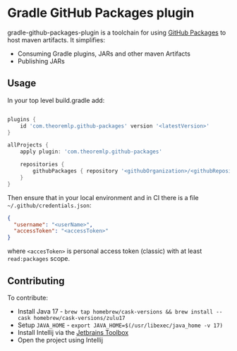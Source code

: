 # Gradle GitHub Packages plugin

gradle-github-packages-plugin is a toolchain for using 
[GitHub Packages](https://github.com/features/packages) to host maven artifacts. It simplifies:

- Consuming Gradle plugins, JARs and other maven Artifacts
- Publishing JARs


## Usage

In your top level build.gradle add:

```gradle

plugins {
    id 'com.theoremlp.github-packages' version '<latestVersion>'
}

allProjects {
    apply plugin: 'com.theoremlp.github-packages'

    repositories {
        githubPackages { repository '<githubOrganization>/<githubRepository>' }
    }
}
```

Then ensure that in your local environment and in CI there is a file `~/.github/credentials.json`:
```json
{
  "username": "<userName>",
  "accessToken": "<accessToken>"
}
```

where `<accesToken>` is personal access token (classic) with at least `read:packages` scope.

## Contributing

To contribute:

- Install Java 17 - `brew tap homebrew/cask-versions && brew install --cask homebrew/cask-versions/zulu17`
- Setup `JAVA_HOME` - `export JAVA_HOME=$(/usr/libexec/java_home -v 17)`
- Install Intellij via the [Jetbrains Toolbox](https://www.jetbrains.com/toolbox-app/)
- Open the project using Intellij
